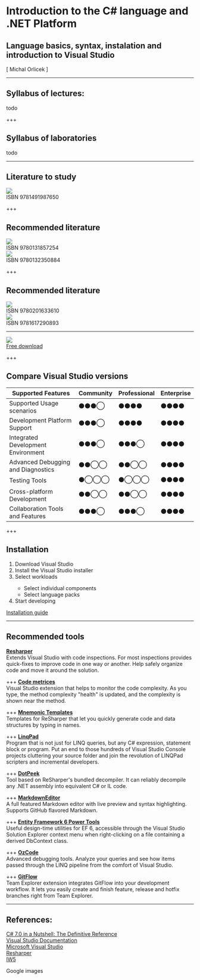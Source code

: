 ﻿# Introduction to the C# language and .NET Platform
## Language basics, syntax, instalation and introduction to Visual Studio
<div class="right">
[ Michal Orlicek <xorlic00@stud.fit.vutbr.cz> ]
</div>

---
<h2>Syllabus of lectures:</h2>
todo

+++
<h2>Syllabus of laboratories</h2>
todo

---
<h2>Literature to study</h2>
<img src="/Lectures/Lecture01/Assets/img/CsharpinNutshell.jpg" />
</br>ISBN 9781491987650

+++
<h2>Recommended literature</h2>
<div class="left">
<img src="/Lectures/Lecture01/Assets/img/PrincipesPatternsPracticesinCsharp.png" />
</br>ISBN 9780131857254
</div>
<div class="right">
<img src="/Lectures/Lecture01/Assets/img/CleanCode.png" />
</br>ISBN 9780132350884
</div>

+++
<h2>Recommended literature</h2>
<div class="left">
<img src="/Lectures/Lecture01/Assets/img/DesignPatterns.png" />
</br>ISBN 9780201633610
</div>
<div class="right">
<img src="/Lectures/Lecture01/Assets/img/UnitTesting.png" />
</br>ISBN 9781617290893
</div>

---
<div class="center" >
<img src="/Lectures/Lecture01/Assets/img/VisualStudioLogo.png" />
</br><a href="https://visualstudio.microsoft.com/vs/">Free download</a>
</div>

<!-- Links for fit, fekt? -->

+++
## Compare Visual Studio versions
|  Supported Features                | Community |  Professional | Enterprise |
| ---------------------------------- | --------- | ------------- | ---------- |
| Supported Usage scenarios          | ⚫⚫⚫◯  | ⚫⚫⚫⚫     | ⚫⚫⚫⚫   |
| Development Platform Support       | ⚫⚫⚫◯  | ⚫⚫⚫⚫     | ⚫⚫⚫⚫   |
| Integrated Development Environment | ⚫⚫⚫◯  | ⚫⚫⚫◯      | ⚫⚫⚫⚫  |
| Advanced Debugging and Diagnostics | ⚫⚫◯◯  | ⚫⚫◯◯      | ⚫⚫⚫⚫  |
| Testing Tools                      | ⚫◯◯◯  | ⚫◯◯◯       | ⚫⚫⚫⚫  |
| Cross-platform Development         | ⚫⚫◯◯  | ⚫⚫◯◯      | ⚫⚫⚫⚫  |
| Collaboration Tools and Features   | ⚫⚫⚫◯  | ⚫⚫⚫◯      | ⚫⚫⚫⚫  |


+++
<h2>Installation</h2>
<div class="center">
<ol type="1">
  <li>Download Visual Studio</li>
  <li>Install the Visual Studio installer</li>
  <li>Select workloads</li>
    <ul>
    <li>Select individual components</li>
    <li>Select language packs</li>
    </ul>
  <li>Start developing</li>
</ol>
</div>

<div class="right">
<a href="https://docs.microsoft.com/en-us/visualstudio/install/install-visual-studio?view=vs-2017">Installation guide</a>
</div>

---
## Recommended tools  
[**Resharper**](https://www.jetbrains.com/resharper/)  
Extends Visual Studio with code inspections. For most inspections provides quick-fixes to improve code in one way or another. Help safely organize code and move it around the solution.

+++
[**Code metrices**](https://marketplace.visualstudio.com/items?itemName=vkacmar.RoslynCodeMetrices)  
Visual Studio extension that helps to monitor the code complexity. As you type, the method complexity "health" is updated, and the complexity is shown near the method.


<!---+++
[**Postifx templates**](https://github.com/controlflow/resharper-postfix)  
Visual Studio extension. The basic idea is to prevent caret jumps backwards while typing C# code.
NOT UPDATED -->

+++
[**Mnemonic Templates**](https://github.com/JetBrains/mnemonics)  
Templates for ReSharper that let you quickly generate code and data structures by typing in names.

+++
[**LinqPad**](http://www.linqpad.net/)  
Program that is not just for LINQ queries, but any C# expression, statement block or program. Put an end to those hundreds of Visual Studio Console projects cluttering your source folder and join the revolution of LINQPad scripters and incremental developers.

+++
[**DotPeek**](https://www.jetbrains.com/decompiler/)  
Tool based on ReSharper's bundled decompiler. It can reliably decompile any .NET assembly into equivalent C# or IL code.

+++
[**MarkdownEditor**](https://marketplace.visualstudio.com/items?itemName=MadsKristensen.MarkdownEditor)  
A full featured Markdown editor with live preview and syntax highlighting. Supports GitHub flavored Markdown.

+++
[**Entity Framework 6 Power Tools**](https://marketplace.visualstudio.com/items?itemName=ErikEJ.EntityFramework6PowerToolsCommunityEdition)  
Useful design-time utilities for EF 6, accessible through the Visual Studio Solution Explorer context menu when right-clicking on a file containing a derived DbContext class.

+++
[**OzCode**](https://www.oz-code.com/)  
Advanced debugging tools. Analyze your queries and see how items passed through the LINQ pipeline from the comfort of Visual Studio.

+++
[**GitFlow**](https://marketplace.visualstudio.com/items?itemName=vs-publisher-57624.GitFlowforVisualStudio2017)  
Team Explorer extension integrates GitFlow into your development workflow. It lets you easily create and finish feature, release and hotfix branches right from Team Explorer. 

---
## References:

[C# 7.0 in a Nutshell: The Definitive Reference](https://www.amazon.com/C-7-0-Nutshell-Definitive-Reference/dp/1491987650)  
[Visual Studio Documentation](https://docs.microsoft.com/en-us/visualstudio)  
[Microsoft Visual Studio](https://visualstudio.microsoft.com)  
[Resharper](https://www.jetbrains.com/resharper/)  
[IW5](https://github.com/FitIW/5)  


Google images